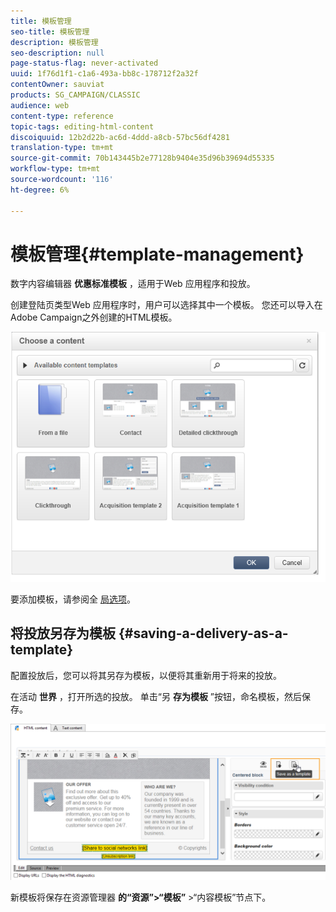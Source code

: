 ```yaml
---
title: 模板管理
seo-title: 模板管理
description: 模板管理
seo-description: null
page-status-flag: never-activated
uuid: 1f76d1f1-c1a6-493a-bb8c-178712f2a32f
contentOwner: sauviat
products: SG_CAMPAIGN/CLASSIC
audience: web
content-type: reference
topic-tags: editing-html-content
discoiquuid: 12b2d22b-ac6d-4ddd-a8cb-57bc56df4281
translation-type: tm+mt
source-git-commit: 70b143445b2e77128b9404e35d96b39694d55335
workflow-type: tm+mt
source-wordcount: '116'
ht-degree: 6%

---
```



# 模板管理{#template-management}

数字内容编辑器 **优惠标准模板** ，适用于Web 应用程序和投放。

创建登陆页类型Web 应用程序时，用户可以选择其中一个模板。 您还可以导入在Adobe Campaign之外创建的HTML模板。

![](assets/dce_popup_templatechoice.png)

要添加模板，请参阅全 [局选项](../../web/using/content-editor-interface.md#global-options)。

## 将投放另存为模板 {#saving-a-delivery-as-a-template}

配置投放后，您可以将其另存为模板，以便将其重新用于将来的投放。

在活动 **世界** ，打开所选的投放。 单击“另 **存为模板** ”按钮，命名模板，然后保存。

![](assets/dce_save_model.png)

新模板将保存在资源管理器 **的“资源”>“模板”** >“内容模板”节点下。
